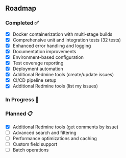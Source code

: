 ## Roadmap

### Completed ✅
- [x] Docker containerization with multi-stage builds
- [x] Comprehensive unit and integration tests (32 tests)
- [x] Enhanced error handling and logging
- [x] Documentation improvements
- [x] Environment-based configuration
- [x] Test coverage reporting
- [x] Deployment automation
- [x] Additional Redmine tools (create/update issues)
- [x] CI/CD pipeline setup
- [x] Additional Redmine tools (list my issues)

### In Progress 🚧

### Planned 📋
- [x] Additional Redmine tools (get comments by issue)
- [ ] Advanced search and filtering
- [ ] Performance optimizations and caching
- [ ] Custom field support
- [ ] Batch operations
